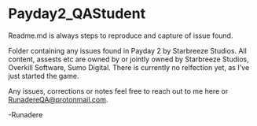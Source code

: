 # Payday2_QAStudent

Readme.md is always steps to reproduce and capture of issue found.

Folder containing any issues found in Payday 2 by Starbreeze Studios. All content, assests etc are owned by or jointly owned by Starbreeze Studios, Overkill Software, Sumo Digital. There is currently no relfection yet, as I've just started the game.

Any issues, corrections or notes feel free to reach out to me here or RunadereQA@protonmail.com.

-Runadere
